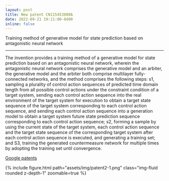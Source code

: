 ```yaml
---
layout: post
title: New patent CN115453880A
date: 2022-09-21 19:11:00-0400
inline: false
---
```



Training method of generative model for state prediction based on antagonistic neural network

***

The invention provides a training method of a generative model for state prediction based on an antagonistic neural network, wherein the antagonistic neural network comprises the generative model and an arbiter, the generative model and the arbiter both comprise multilayer fully-connected networks, and the method comprises the following steps: s1, sampling a plurality of control action sequences of predicted time domain length from all possible control actions under the constraint condition of a target system, sending each control action sequence into the real environment of the target system for execution to obtain a target state sequence of the target system corresponding to each control action sequence, and sending each control action sequence into a generation model to obtain a target system future state prediction sequence corresponding to each control action sequence; s2, forming a sample by using the current state of the target system, each control action sequence and the target state sequence of the corresponding target system after each control action sequence is executed, and generating a training set; and S3, training the generated countermeasure network for multiple times by adopting the training set until convergence.

[Google patents](https://patents.google.com/patent/CN115453880A/en)


<div class="row mt-3">
    <div class="col-sm mt-3 mt-md-0">
        {% include figure.html path="assets/img/patent2-1.png" class="img-fluid rounded z-depth-1" zoomable=true %}
    </div>
</div>




<!-- Announcements and news can be much longer than just quick inline posts. In fact, they can have all the features available for the standard blog posts. See below.

***

Jean shorts raw denim Vice normcore, art party High Life PBR skateboard stumptown vinyl kitsch. Four loko meh 8-bit, tousled banh mi tilde forage Schlitz dreamcatcher twee 3 wolf moon. Chambray asymmetrical paleo salvia, sartorial umami four loko master cleanse drinking vinegar brunch. <a href="https://www.pinterest.com">Pinterest</a> DIY authentic Schlitz, hoodie Intelligentsia butcher trust fund brunch shabby chic Kickstarter forage flexitarian. Direct trade <a href="https://en.wikipedia.org/wiki/Cold-pressed_juice">cold-pressed</a> meggings stumptown plaid, pop-up taxidermy. Hoodie XOXO fingerstache scenester Echo Park. Plaid ugh Wes Anderson, freegan pug selvage fanny pack leggings pickled food truck DIY irony Banksy.

#### Hipster list
<ul>
    <li>brunch</li>
    <li>fixie</li>
    <li>raybans</li>
    <li>messenger bag</li>
</ul>

Hoodie Thundercats retro, tote bag 8-bit Godard craft beer gastropub. Truffaut Tumblr taxidermy, raw denim Kickstarter sartorial dreamcatcher. Quinoa chambray slow-carb salvia readymade, bicycle rights 90's yr typewriter selfies letterpress cardigan vegan.

***

Pug heirloom High Life vinyl swag, single-origin coffee four dollar toast taxidermy reprehenderit fap distillery master cleanse locavore. Est anim sapiente leggings Brooklyn ea. Thundercats locavore excepteur veniam eiusmod. Raw denim Truffaut Schlitz, migas sapiente Portland VHS twee Bushwick Marfa typewriter retro id keytar.

> We do not grow absolutely, chronologically. We grow sometimes in one dimension, and not in another, unevenly. We grow partially. We are relative. We are mature in one realm, childish in another.
> —Anais Nin

Fap aliqua qui, scenester pug Echo Park polaroid irony shabby chic ex cardigan church-key Odd Future accusamus. Blog stumptown sartorial squid, gastropub duis aesthetic Truffaut vero. Pinterest tilde twee, odio mumblecore jean shorts lumbersexual. -->

